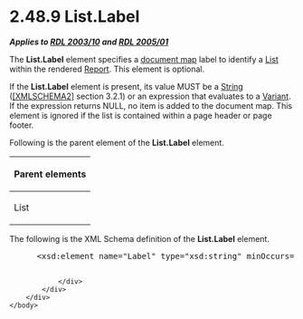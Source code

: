 <html dir="LTR" xmlns:mshelp="http://msdn.microsoft.com/mshelp" xmlns:ddue="http://ddue.schemas.microsoft.com/authoring/2003/5" xmlns:xlink="http://www.w3.org/1999/xlink" xmlns:tool="http://www.microsoft.com/tooltip">
    <head>
        <meta http-equiv="Content-Type" content="text/html; CHARSET=utf-8"></meta>
        <meta name="save" content="history"></meta>
        <title>2.48.9 List.Label</title>
        <xml>
            <mshelp:toctitle title="2.48.9 List.Label"></mshelp:toctitle>
            <mshelp:rltitle title="[MS-RDL]: List.Label"></mshelp:rltitle>
            <mshelp:keyword index="A" term="36a325d7-3119-41d0-9326-8133c3bfbdc9"></mshelp:keyword>
            <mshelp:attr name="DCSext.ContentType" value="open specification"></mshelp:attr>
            <mshelp:attr name="AssetID" value="36a325d7-3119-41d0-9326-8133c3bfbdc9"></mshelp:attr>
            <mshelp:attr name="TopicType" value="kbRef"></mshelp:attr>
            <mshelp:attr name="DCSext.Title" value="[MS-RDL]: List.Label" />
        </xml>
    </head>
    <body>
        <div id="header">
            <h1 class="heading">2.48.9 List.Label</h1>
        </div>
        <div id="mainSection">
            <div id="mainBody">
                <div id="allHistory" class="saveHistory"></div>
                <div id="sectionSection0" class="section" name="collapseableSection">
                    

<p><b><i>Applies to </i></b><a href="a7e2ad00-07c8-4f6d-80ab-3ad55df7b233.html"><b><i>RDL 2003/10</i></b></a><b>
<i>and </i></b><a href="3ebe2912-4958-4832-b391-cad1f5e13338.html"><b><i>RDL 2005/01</i></b></a></p>

<p>The <b>List.Label</b> element specifies a <a href="b2482b3f-74ab-4ca8-a9e5-c07955011743.html#gt_46519c7a-96f3-40c7-9883-a17c87288632">document map</a> label to
identify a <a href="ea4c625c-0558-4fb3-b3b8-bde6c160b1e2.html">List</a> within
the rendered <a href="6bbaafec-020b-406c-b4e7-5e4318b616cb.html">Report</a>.
This element is optional.</p>

<p>If the <b>List.Label</b> element is present, its value MUST
be a <a href="1ed81ef3-a683-45e3-aaad-bd2bbe71bc3d.html">String</a> (<a href="https://go.microsoft.com/fwlink/?LinkId=90610">[XMLSCHEMA2]</a> section
3.2.1) or an expression that evaluates to a <a href="b2482b3f-74ab-4ca8-a9e5-c07955011743.html#gt_a3af3eaf-64b7-499b-a95f-193cd4c27812">Variant</a>. If the expression
returns NULL, no item is added to the document map. This element is ignored if
the list is contained within a page header or page footer.</p>

<p>Following is the parent element of the <b>List.Label</b>
element.</p>

<table>
 <thead>
  <tr>
   <th>
   <p>Parent elements</p>
   </th>
  </tr>
 </thead>
 <tr>
  <td>
  <p>List</p>
  </td>
 </tr>
</table>

<p>The following is the XML Schema definition of the <b>List.Label</b>
element.</p>

<dl>
<dd>
<div><pre> &lt;xsd:element name=&quot;Label&quot; type=&quot;xsd:string&quot; minOccurs=&quot;0&quot; /&gt;
  
</pre></div>
</dd></dl>


                </div>
            </div>
        </div>
    </body>
</html>